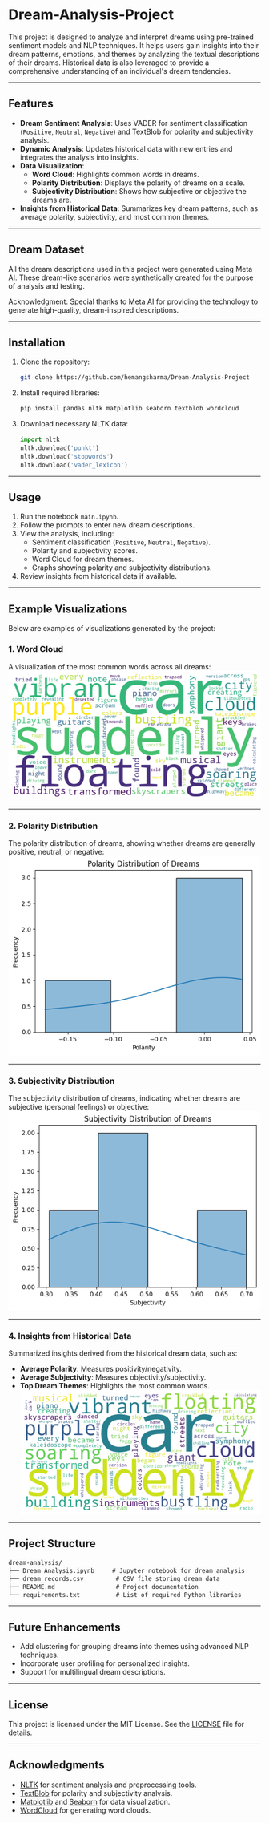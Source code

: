 # Dream-Analysis-Project


This project is designed to analyze and interpret dreams using pre-trained sentiment models and NLP techniques. It helps users gain insights into their dream patterns, emotions, and themes by analyzing the textual descriptions of their dreams. Historical data is also leveraged to provide a comprehensive understanding of an individual's dream tendencies.

---

## **Features**
- **Dream Sentiment Analysis**: Uses VADER for sentiment classification (`Positive`, `Neutral`, `Negative`) and TextBlob for polarity and subjectivity analysis.
- **Dynamic Analysis**: Updates historical data with new entries and integrates the analysis into insights.
- **Data Visualization**:
  - **Word Cloud**: Highlights common words in dreams.
  - **Polarity Distribution**: Displays the polarity of dreams on a scale.
  - **Subjectivity Distribution**: Shows how subjective or objective the dreams are.
- **Insights from Historical Data**: Summarizes key dream patterns, such as average polarity, subjectivity, and most common themes.

---

## **Dream Dataset**

All the dream descriptions used in this project were generated using Meta AI. These dream-like scenarios were synthetically created for the purpose of analysis and testing.

Acknowledgment: Special thanks to <a href="http://meta.ai">Meta AI</a> for providing the technology to generate high-quality, dream-inspired descriptions.

---
## **Installation**

1. Clone the repository:
   ```bash
   git clone https://github.com/hemangsharma/Dream-Analysis-Project
   ```
2. Install required libraries:
   ```bash
   pip install pandas nltk matplotlib seaborn textblob wordcloud
   ```
3. Download necessary NLTK data:
   ```python
   import nltk
   nltk.download('punkt')
   nltk.download('stopwords')
   nltk.download('vader_lexicon')
   ```

---

## **Usage**

1. Run the notebook `main.ipynb`.
2. Follow the prompts to enter new dream descriptions.
3. View the analysis, including:
   - Sentiment classification (`Positive`, `Neutral`, `Negative`).
   - Polarity and subjectivity scores.
   - Word Cloud for dream themes.
   - Graphs showing polarity and subjectivity distributions.
4. Review insights from historical data if available.

---

## **Example Visualizations**

Below are examples of visualizations generated by the project:

### **1. Word Cloud**
A visualization of the most common words across all dreams:<br>
![Word Cloud](screenshots/output.png)

---

### **2. Polarity Distribution**
The polarity distribution of dreams, showing whether dreams are generally positive, neutral, or negative:<br>
![Polarity Distribution](screenshots/output2.png)

---

### **3. Subjectivity Distribution**
The subjectivity distribution of dreams, indicating whether dreams are subjective (personal feelings) or objective:<br>
![Subjectivity Distribution](screenshots/output4.png)

---

### **4. Insights from Historical Data**
Summarized insights derived from the historical dream data, such as:
- **Average Polarity**: Measures positivity/negativity.
- **Average Subjectivity**: Measures objectivity/subjectivity.
- **Top Dream Themes**: Highlights the most common words.<br>
![Subjectivity Distribution](screenshots/output3.png)

---

## **Project Structure**
```
dream-analysis/
├── Dream_Analysis.ipynb     # Jupyter notebook for dream analysis
├── dream_records.csv         # CSV file storing dream data
├── README.md                 # Project documentation
└── requirements.txt          # List of required Python libraries
```

---

## **Future Enhancements**
- Add clustering for grouping dreams into themes using advanced NLP techniques.
- Incorporate user profiling for personalized insights.
- Support for multilingual dream descriptions.

---

## **License**
This project is licensed under the MIT License. See the [LICENSE](LICENSE) file for details.

---

## **Acknowledgments**
- [NLTK](https://www.nltk.org/) for sentiment analysis and preprocessing tools.
- [TextBlob](https://textblob.readthedocs.io/en/dev/) for polarity and subjectivity analysis.
- [Matplotlib](https://matplotlib.org/) and [Seaborn](https://seaborn.pydata.org/) for data visualization.
- [WordCloud](https://github.com/amueller/word_cloud) for generating word clouds.